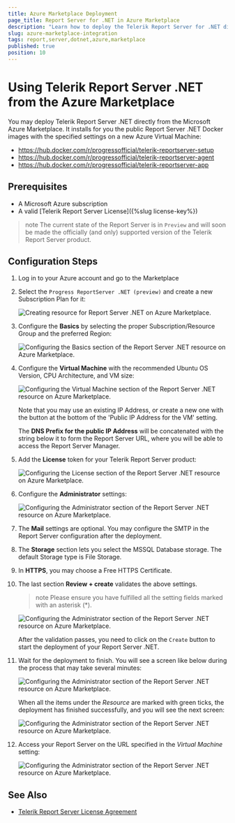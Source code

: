 ```yaml
---
title: Azure Marketplace Deployment
page_title: Report Server for .NET in Azure Marketplace
description: "Learn how to deploy the Telerik Report Server for .NET directly from the Microsoft Azure Marketplace."
slug: azure-marketplace-integration
tags: report,server,dotnet,azure,marketplace
published: true
position: 10
---
```


# Using Telerik Report Server .NET from the Azure Marketplace

You may deploy Telerik Report Server .NET directly from the Microsoft Azure Marketplace. It installs for you the public Report Server .NET Docker images with the specified settings on a new Azure Virtual Machine:

* https://hub.docker.com/r/progressofficial/telerik-reportserver-setup
* https://hub.docker.com/r/progressofficial/telerik-reportserver-agent
* https://hub.docker.com/r/progressofficial/telerik-reportserver-app

## Prerequisites

* A Microsoft Azure subscription
* A valid [Telerik Report Server License]({%slug license-key%})

>note The current state of the Report Server is in `Preview` and will soon be made the officially (and only) supported version of the Telerik Report Server product.

## Configuration Steps

1. Log in to your Azure account and go to the Marketplace
1. Select the `Progress ReportServer .NET (preview)` and create a new Subscription Plan for it:

	![Creating resource for Report Server .NET on Azure Marketplace.](../images/rs-net-images/create-rs-net-subscription-plan.png)

1. Configure the __Basics__ by selecting the proper Subscription/Resource Group and the preferred Region:

	![Configuring the Basics section of the Report Server .NET resource on Azure Marketplace.](../images/rs-net-images/rs-net-azure-marketplace-settings-basics.png)

1. Configure the __Virtual Machine__ with the recommended Ubuntu OS Version, CPU Architecture, and VM size:

	![Configuring the Virtual Machine section of the Report Server .NET resource on Azure Marketplace.](../images/rs-net-images/rs-net-azure-marketplace-settings-virtual-machine.png)

	Note that you may use an existing IP Address, or create a new one with the button at the bottom of the 'Public IP Address for the VM' setting.

	The __DNS Prefix for the public IP Address__ will be concatenated with the string below it to form the Report Server URL, where you will be able to access the Report Server Manager.

1. Add the __License__ token for your Telerik Report Server product:

	![Configuring the License section of the Report Server .NET resource on Azure Marketplace.](../images/rs-net-images/rs-net-azure-marketplace-settings-license.png)

1. Configure the __Administrator__ settings:

	![Configuring the Administrator section of the Report Server .NET resource on Azure Marketplace.](../images/rs-net-images/rs-net-azure-marketplace-settings-administrator.png)

1. The __Mail__ settings are optional. You may configure the SMTP in the Report Server configuration after the deployment.
1. The __Storage__ section lets you select the MSSQL Database storage. The default Storage type is File Storage.
1. In __HTTPS__, you may choose a Free HTTPS Certificate.
1. The last section __Review + create__ validates the above settings.

	>note Please ensure you have fulfilled all the setting fields marked with an asterisk (*).

	![Configuring the Administrator section of the Report Server .NET resource on Azure Marketplace.](../images/rs-net-images/rs-net-azure-marketplace-settings-review.png)

	After the validation passes, you need to click on the `Create` button to start the deployment of your Report Server .NET.

1. Wait for the deployment to finish. You will see a screen like below during the process that may take several minutes:

	![Configuring the Administrator section of the Report Server .NET resource on Azure Marketplace.](../images/rs-net-images/rs-net-azure-marketplace-settings-deployment-in-progress.png)

	When all the items under the _Resource_ are marked with green ticks, the deployment has finished successfully, and you will see the next screen:

	![Configuring the Administrator section of the Report Server .NET resource on Azure Marketplace.](../images/rs-net-images/rs-net-azure-marketplace-settings-deployment-complete.png)

1. Access your Report Server on the URL specified in the _Virtual Machine_ setting:

	![Configuring the Administrator section of the Report Server .NET resource on Azure Marketplace.](../images/rs-net-images/rs-net-azure-marketplace-access-rs.png)

## See Also

* [Telerik Report Server License Agreement](https://www.telerik.com/purchase/license-agreement/report-server)
